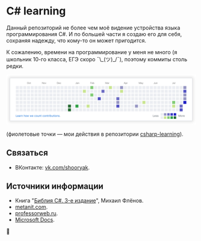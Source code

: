 ﻿# C# learning

Данный репозиторий не более чем моё видение устройства языка программирования C#. И по большей части я создаю его для себя, сохраняя надежду, что кому-то он может пригодится.

К сожалению, времени на программирование у меня не много (я школьник 10-го класса, ЕГЭ скоро ¯\\_(ツ)\_/¯), поэтому коммиты столь редки.

![Редкие коммиты на GitHub](https://raw.githubusercontent.com/shuryak/csharp-learning/master/Images%20for%20README/contributions.png)

(фиолетовые точки — мои действия в репозитории [csharp-learning](https://github.com/shuryak/csharp-learning)).

## Связаться

 - ВКонтакте: [vk.com/shooryak](https://vk.com/shooryak).

## Источники информации

 - Книга "[Библия C#. 3-е издание](http://www.bhv.ru/books/book.php?id=193958)", Михаил Флёнов.
 - [metanit.com](https://metanit.com/).
 - [professorweb.ru](https://professorweb.ru/).
 - [Microsoft Docs](https://docs.microsoft.com/).

🙌